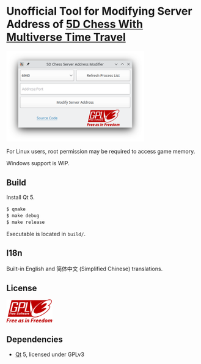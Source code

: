 # **Unofficial** Tool for Modifying Server Address of [5D Chess With Multiverse Time Travel](https://store.steampowered.com/app/1349230/5D_Chess_With_Multiverse_Time_Travel/)

<img src="./images/screenshot.png" width="360">

For Linux users, root permission may be required to access game memory.

Windows support is WIP.

## Build

Install Qt 5.

```sh
$ qmake
$ make debug
$ make release
```

Executable is located in `build/`.

## I18n

Built-in English and 简体中文 (Simplified Chinese) translations.

## License

<img src="./images/license.svg" width="120">

## Dependencies

- [Qt](https://www.qt.io/) 5, licensed under GPLv3
